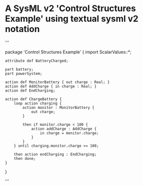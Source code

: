 # A SysML v2 'Control Structures Example' using textual sysml v2 notation

'''

package 'Control Structures Example' {
	import ScalarValues::*;
	
	attribute def BatteryCharged;
	
	part battery;
	part powerSystem;
	
	action def MonitorBattery { out charge : Real; }
	action def AddCharge { in charge : Real; }
	action def EndCharging;
	
	action def ChargeBattery {
		loop action charging {
			action monitor : MonitorBattery {
				out charge;
			}
			
			then if monitor.charge < 100 {
				action addCharge : AddCharge {
					in charge = monitor.charge;
				}
			}				
		} until charging.monitor.charge >= 100;
		
		then action endCharging : EndCharging;
		then done;
	}
}

'''